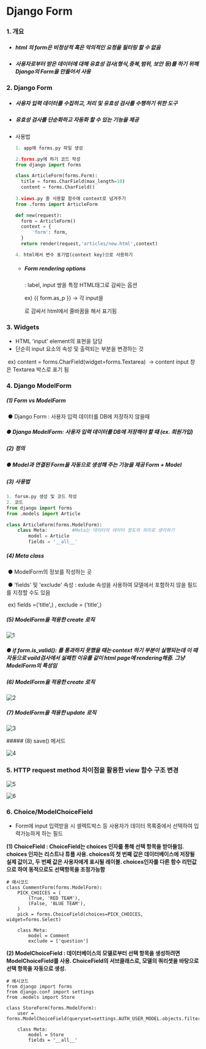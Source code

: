 # Django Form

### 1. 개요

- ##### html 의 form은 비정상적 혹은 악의적인 요청을 필터링 할 수 없음

- ##### 사용자로부터 받은 데이터에 대해 유효성 검사(형식,중복,범위, 보안 등)를 하기 위해 Django의 Form을 만들어서 사용

### 2. Django Form

- ##### 사용자 입력 데이터를 수집하고, 처리 및 유효성 검사를 수행하기 위한 도구

- ##### 유효성 검사를 단순화하고 자동화 할 수 있는 기능을 제공

- 사용법

  ```python
  1. app에 forms.py 파일 생성
  
  2.forms.py에 하기 코드 작성
  from django import forms
  
  class ArticleForm(forms.Form):
  	title = forms.CharField(max_length=10)
  	content = forms.CharField()
  	
  3.views.py 중 사용할 함수에 context로 넘겨주기
  from .forms import ArticleForm
  
  def new(request):
  	form = ArticleForm()
  	context = {
  		'form': form,
  	}
  	return render(request,'articles/new.html',context)
  
  4. html에서 변수 표기법(context key)으로 사용하기
  ```

  - ##### Form rendering options

    : label, input 쌍을 특정 HTML태그로 감싸는 옵션

    ex) {{ form.as_p }} → 각 input을 <p>로 감싸서 html에서 줄바꿈을 해서 표기됨

### 3. Widgets

- HTML 'input' element의 표현을 담당
- 단순히 input 요소의 속성 및 출력되는 부분을 변경하는 것

​	ex) content = forms.CharField(widget=forms.Textarea)
​		→ content input 창은 Textarea 박스로 표기 됨

### 4. Django ModelForm

##### 	(1) Form vs ModelForm

​		● Django Form : 사용자 입력 데이터를 DB에 저장하지 않을때

##### 		● Django ModelForm: 사용자 입력 데이터를 DB에 저장해야 할 때 (ex. 회원가입)

##### 	(2) 정의

##### 		●  Model과 연결된 Form을 자동으로 생성해 주는 기능을 제공 Form + Model

##### 	(3) 사용법

```python
1. forsm.py 생성 및 코드 작성
2. 코드
from django import forms
from .models import Article

class ArticleForm(forms.ModelForm):
	class Meta: 		#Meta는 데이터의 데이터 정도의 의미로 생각하기
		model = Article
		fields = '__all__'
```

##### 	(4) Meta class

​		●  ModelForm의 정보를 작성하는 곳

​		●  'fields' 및 'exclude' 속성 : exlude 속성을 사용하여 모델에서 포함하지 않을 필드를 지정할 수도 있음

​	ex) fields =('title',) , exclude = ('title',)



##### 	(5) ModelForm을 적용한 create 로직

![1](https://github.com/JeongJonggil/TIL/assets/139416006/96a13f94-54c8-4580-a108-a9064c552409)


##### 		●  if form.is_valid(): 를 통과하지 못했을 때는 context 하기 부분이 실행되는데 이 때 자동으로 vaild검사에서 실패힌 이유를 같이 html page에 rendering해줌. 그냥 ModelForm의 특성임

##### 	(6) ModelForm을 적용한 create 로직

![2](https://github.com/JeongJonggil/TIL/assets/139416006/e556aeee-230f-4234-b5f6-b5fd3c5c8a3e)


##### 	(7) ModelForm을 적용한 update 로직

![3](https://github.com/JeongJonggil/TIL/assets/139416006/ab755998-2be6-46a1-9f92-c6e265a55ab2)


​#####	(8) save() 메서드

![4](https://github.com/JeongJonggil/TIL/assets/139416006/aad6260d-3fea-4957-8ee8-fee48c21f07b)


### 5. HTTP request method 차이점을 활용한 view 함수 구조 변경

![5](https://github.com/JeongJonggil/TIL/assets/139416006/024ecfc1-716e-45cc-8e3a-811cba0b21b9)

![6](https://github.com/JeongJonggil/TIL/assets/139416006/a5959004-7d1f-4362-b9a6-902105121ec6)

### 6. Choice/ModelChoiceField  
- Form에 input 입력받을 시 셀렉트박스 등 사용자가 데이터 목록중에서 선택하여 입력가능하게 하는 필드
  
    
**(1) ChoiceField : ChoiceField는 choices 인자를 통해 선택 항목을 받아들임. choices 인자는 리스트나 튜플 사용. choices의 첫 번째 값은 데이터베이스에 저장될 실제 값이고, 두 번째 값은 사용자에게 표시될 레이블. choices인자를 다른 함수 리턴값으로 하여 동적으로도 선택항목을 조정가능함**  
```
# 예시코드
class CommentForm(forms.ModelForm):
    PICK_CHOICES = (
        (True, 'RED TEAM'),
        (False, 'BLUE TEAM'),
    )
    pick = forms.ChoiceField(choices=PICK_CHOICES, widget=forms.Select)
    
    class Meta:
        model = Comment
        exclude = ['question']
```
  
**(2) ModelChoiceField : 데이터베이스의 모델로부터 선택 항목을 생성하려면 ModelChoiceField를 사용. ChoiceField의 서브클래스로, 모델의 쿼리셋을 바탕으로 선택 항목을 자동으로 생성.**  
```
# 예시코드
from django import forms
from django.conf import settings
from .models import Store

class StoreForm(forms.ModelForm):
    user = forms.ModelChoiceField(queryset=settings.AUTH_USER_MODEL.objects.filter(is_superuser=True))
    
    class Meta:
        model = Store
        fields = '__all__'
```
